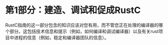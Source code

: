 # 第1部分：建造、调试和促成RustC

RustC指南的这一部分包含的知识应该对您有用，而不管您正在处理的编译器的哪个部分。这包括技术信息和提示（例如，如何编译和调试编译器）以及有关rust项目中进程的信息（例如，稳定和编译器团队的信息）。
